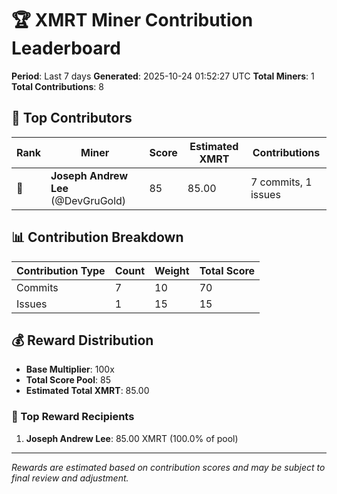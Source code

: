 # 🏆 XMRT Miner Contribution Leaderboard

**Period**: Last 7 days
**Generated**: 2025-10-24 01:52:27 UTC
**Total Miners**: 1
**Total Contributions**: 8

## 🥇 Top Contributors

| Rank | Miner | Score | Estimated XMRT | Contributions |
|------|-------|-------|----------------|---------------|
| 🥇 | **Joseph Andrew Lee** (@DevGruGold) | 85 | 85.00 | 7 commits, 1 issues |

## 📊 Contribution Breakdown

| Contribution Type | Count | Weight | Total Score |
|-------------------|-------|--------|-------------|
| Commits | 7 | 10 | 70 |
| Issues | 1 | 15 | 15 |

## 💰 Reward Distribution

- **Base Multiplier**: 100x
- **Total Score Pool**: 85
- **Estimated Total XMRT**: 85.00

### 🎯 Top Reward Recipients
1. **Joseph Andrew Lee**: 85.00 XMRT (100.0% of pool)

---
*Rewards are estimated based on contribution scores and may be subject to final review and adjustment.*